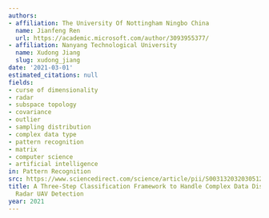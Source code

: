 ```yaml
---
authors:
- affiliation: The University Of Nottingham Ningbo China
  name: Jianfeng Ren
  url: https://academic.microsoft.com/author/3093955377/
- affiliation: Nanyang Technological University
  name: Xudong Jiang
  slug: xudong_jiang
date: '2021-03-01'
estimated_citations: null
fields:
- curse of dimensionality
- radar
- subspace topology
- covariance
- outlier
- sampling distribution
- complex data type
- pattern recognition
- matrix
- computer science
- artificial intelligence
in: Pattern Recognition
src: https://www.sciencedirect.com/science/article/pii/S0031320320305124
title: A Three-Step Classification Framework to Handle Complex Data Distribution for
  Radar UAV Detection
year: 2021
---
```

